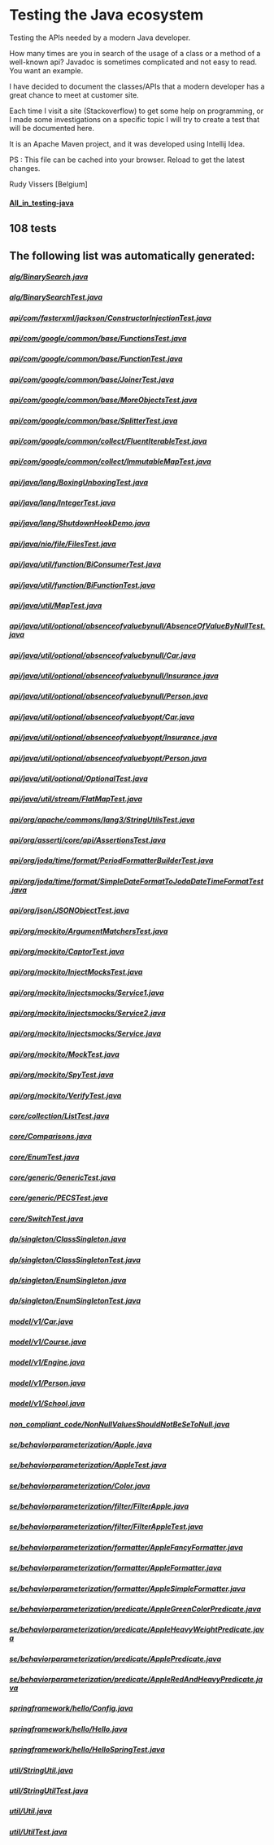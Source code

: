 # Testing the Java ecosystem

Testing the APIs needed by a modern Java developer.

How many times are you in search of the usage of a class or a method of a well-known api?
Javadoc is sometimes complicated and not easy to read. You want an example.

I have decided to document the classes/APIs that a modern developer has a great chance to meet at customer site.

Each time I visit a site (Stackoverflow) to get some help on programming, or I made some investigations on a specific topic I will try to create a test that will be documented here.

It is an Apache Maven project, and it was developed using Intellij Idea.

PS : This file can be cached into your browser. Reload to get the latest changes.

Rudy Vissers [Belgium]

#### [All_in_testing-java](https://htmlpreview.github.io/?https://github.com/houdini68/testing-java/blob/master/%20All_in_testing-java.html)

108 tests 
-
The following list was automatically generated:
-
##### [alg/BinarySearch.java](./src/main/java/alg/BinarySearch.java)
##### [alg/BinarySearchTest.java](./src/test/java/alg/BinarySearchTest.java)
##### [api/com/fasterxml/jackson/ConstructorInjectionTest.java](./src/test/java/api/com/fasterxml/jackson/ConstructorInjectionTest.java)
##### [api/com/google/common/base/FunctionsTest.java](./src/test/java/api/com/google/common/base/FunctionsTest.java)
##### [api/com/google/common/base/FunctionTest.java](./src/test/java/api/com/google/common/base/FunctionTest.java)
##### [api/com/google/common/base/JoinerTest.java](./src/test/java/api/com/google/common/base/JoinerTest.java)
##### [api/com/google/common/base/MoreObjectsTest.java](./src/test/java/api/com/google/common/base/MoreObjectsTest.java)
##### [api/com/google/common/base/SplitterTest.java](./src/test/java/api/com/google/common/base/SplitterTest.java)
##### [api/com/google/common/collect/FluentIterableTest.java](./src/test/java/api/com/google/common/collect/FluentIterableTest.java)
##### [api/com/google/common/collect/ImmutableMapTest.java](./src/test/java/api/com/google/common/collect/ImmutableMapTest.java)
##### [api/java/lang/BoxingUnboxingTest.java](./src/test/java/api/java/lang/BoxingUnboxingTest.java)
##### [api/java/lang/IntegerTest.java](./src/test/java/api/java/lang/IntegerTest.java)
##### [api/java/lang/ShutdownHookDemo.java](./src/main/java/api/java/lang/ShutdownHookDemo.java)
##### [api/java/nio/file/FilesTest.java](./src/test/java/api/java/nio/file/FilesTest.java)
##### [api/java/util/function/BiConsumerTest.java](./src/test/java/api/java/util/function/BiConsumerTest.java)
##### [api/java/util/function/BiFunctionTest.java](./src/test/java/api/java/util/function/BiFunctionTest.java)
##### [api/java/util/MapTest.java](./src/test/java/api/java/util/MapTest.java)
##### [api/java/util/optional/absenceofvaluebynull/AbsenceOfValueByNullTest.java](./src/test/java/api/java/util/optional/absenceofvaluebynull/AbsenceOfValueByNullTest.java)
##### [api/java/util/optional/absenceofvaluebynull/Car.java](./src/main/java/api/java/util/optional/absenceofvaluebynull/Car.java)
##### [api/java/util/optional/absenceofvaluebynull/Insurance.java](./src/main/java/api/java/util/optional/absenceofvaluebynull/Insurance.java)
##### [api/java/util/optional/absenceofvaluebynull/Person.java](./src/main/java/api/java/util/optional/absenceofvaluebynull/Person.java)
##### [api/java/util/optional/absenceofvaluebyopt/Car.java](./src/main/java/api/java/util/optional/absenceofvaluebyopt/Car.java)
##### [api/java/util/optional/absenceofvaluebyopt/Insurance.java](./src/main/java/api/java/util/optional/absenceofvaluebyopt/Insurance.java)
##### [api/java/util/optional/absenceofvaluebyopt/Person.java](./src/main/java/api/java/util/optional/absenceofvaluebyopt/Person.java)
##### [api/java/util/optional/OptionalTest.java](./src/test/java/api/java/util/optional/OptionalTest.java)
##### [api/java/util/stream/FlatMapTest.java](./src/test/java/api/java/util/stream/FlatMapTest.java)
##### [api/org/apache/commons/lang3/StringUtilsTest.java](./src/test/java/api/org/apache/commons/lang3/StringUtilsTest.java)
##### [api/org/assertj/core/api/AssertionsTest.java](./src/test/java/api/org/assertj/core/api/AssertionsTest.java)
##### [api/org/joda/time/format/PeriodFormatterBuilderTest.java](./src/test/java/api/org/joda/time/format/PeriodFormatterBuilderTest.java)
##### [api/org/joda/time/format/SimpleDateFormatToJodaDateTimeFormatTest.java](./src/test/java/api/org/joda/time/format/SimpleDateFormatToJodaDateTimeFormatTest.java)
##### [api/org/json/JSONObjectTest.java](./src/test/java/api/org/json/JSONObjectTest.java)
##### [api/org/mockito/ArgumentMatchersTest.java](./src/test/java/api/org/mockito/ArgumentMatchersTest.java)
##### [api/org/mockito/CaptorTest.java](./src/test/java/api/org/mockito/CaptorTest.java)
##### [api/org/mockito/InjectMocksTest.java](./src/test/java/api/org/mockito/InjectMocksTest.java)
##### [api/org/mockito/injectsmocks/Service1.java](./src/main/java/api/org/mockito/injectsmocks/Service1.java)
##### [api/org/mockito/injectsmocks/Service2.java](./src/main/java/api/org/mockito/injectsmocks/Service2.java)
##### [api/org/mockito/injectsmocks/Service.java](./src/main/java/api/org/mockito/injectsmocks/Service.java)
##### [api/org/mockito/MockTest.java](./src/test/java/api/org/mockito/MockTest.java)
##### [api/org/mockito/SpyTest.java](./src/test/java/api/org/mockito/SpyTest.java)
##### [api/org/mockito/VerifyTest.java](./src/test/java/api/org/mockito/VerifyTest.java)
##### [core/collection/ListTest.java](./src/test/java/core/collection/ListTest.java)
##### [core/Comparisons.java](./src/test/java/core/Comparisons.java)
##### [core/EnumTest.java](./src/test/java/core/EnumTest.java)
##### [core/generic/GenericTest.java](./src/test/java/core/generic/GenericTest.java)
##### [core/generic/PECSTest.java](./src/test/java/core/generic/PECSTest.java)
##### [core/SwitchTest.java](./src/test/java/core/SwitchTest.java)
##### [dp/singleton/ClassSingleton.java](./src/main/java/dp/singleton/ClassSingleton.java)
##### [dp/singleton/ClassSingletonTest.java](./src/test/java/dp/singleton/ClassSingletonTest.java)
##### [dp/singleton/EnumSingleton.java](./src/main/java/dp/singleton/EnumSingleton.java)
##### [dp/singleton/EnumSingletonTest.java](./src/test/java/dp/singleton/EnumSingletonTest.java)
##### [model/v1/Car.java](./src/main/java/model/v1/Car.java)
##### [model/v1/Course.java](./src/main/java/model/v1/Course.java)
##### [model/v1/Engine.java](./src/main/java/model/v1/Engine.java)
##### [model/v1/Person.java](./src/main/java/model/v1/Person.java)
##### [model/v1/School.java](./src/main/java/model/v1/School.java)
##### [non_compliant_code/NonNullValuesShouldNotBeSeToNull.java](./src/main/java/non_compliant_code/NonNullValuesShouldNotBeSeToNull.java)
##### [se/behaviorparameterization/Apple.java](./src/main/java/se/behaviorparameterization/Apple.java)
##### [se/behaviorparameterization/AppleTest.java](./src/test/java/se/behaviorparameterization/AppleTest.java)
##### [se/behaviorparameterization/Color.java](./src/main/java/se/behaviorparameterization/Color.java)
##### [se/behaviorparameterization/filter/FilterApple.java](./src/main/java/se/behaviorparameterization/filter/FilterApple.java)
##### [se/behaviorparameterization/filter/FilterAppleTest.java](./src/test/java/se/behaviorparameterization/filter/FilterAppleTest.java)
##### [se/behaviorparameterization/formatter/AppleFancyFormatter.java](./src/main/java/se/behaviorparameterization/formatter/AppleFancyFormatter.java)
##### [se/behaviorparameterization/formatter/AppleFormatter.java](./src/main/java/se/behaviorparameterization/formatter/AppleFormatter.java)
##### [se/behaviorparameterization/formatter/AppleSimpleFormatter.java](./src/main/java/se/behaviorparameterization/formatter/AppleSimpleFormatter.java)
##### [se/behaviorparameterization/predicate/AppleGreenColorPredicate.java](./src/main/java/se/behaviorparameterization/predicate/AppleGreenColorPredicate.java)
##### [se/behaviorparameterization/predicate/AppleHeavyWeightPredicate.java](./src/main/java/se/behaviorparameterization/predicate/AppleHeavyWeightPredicate.java)
##### [se/behaviorparameterization/predicate/ApplePredicate.java](./src/main/java/se/behaviorparameterization/predicate/ApplePredicate.java)
##### [se/behaviorparameterization/predicate/AppleRedAndHeavyPredicate.java](./src/main/java/se/behaviorparameterization/predicate/AppleRedAndHeavyPredicate.java)
##### [springframework/hello/Config.java](./src/test/java/springframework/hello/Config.java)
##### [springframework/hello/Hello.java](./src/test/java/springframework/hello/Hello.java)
##### [springframework/hello/HelloSpringTest.java](./src/test/java/springframework/hello/HelloSpringTest.java)
##### [util/StringUtil.java](./src/main/java/util/StringUtil.java)
##### [util/StringUtilTest.java](./src/test/java/util/StringUtilTest.java)
##### [util/Util.java](./src/main/java/util/Util.java)
##### [util/UtilTest.java](./src/test/java/util/UtilTest.java)
